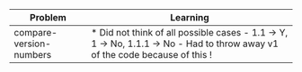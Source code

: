 | Problem|  Learning|
|-----------|------------------------------|
|compare-version-numbers| * Did not think of all possible cases - 1.1 -> Y, 1 -> No, 1.1.1 -> No - Had to throw away v1 of the code because of this !|
